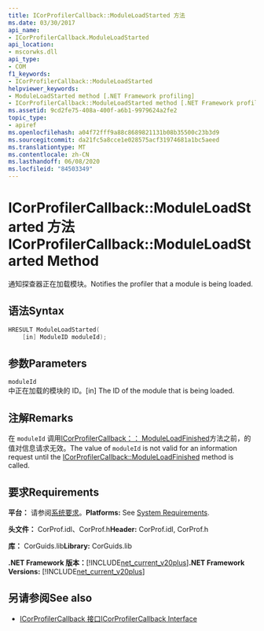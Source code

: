 ```yaml
---
title: ICorProfilerCallback::ModuleLoadStarted 方法
ms.date: 03/30/2017
api_name:
- ICorProfilerCallback.ModuleLoadStarted
api_location:
- mscorwks.dll
api_type:
- COM
f1_keywords:
- ICorProfilerCallback::ModuleLoadStarted
helpviewer_keywords:
- ModuleLoadStarted method [.NET Framework profiling]
- ICorProfilerCallback::ModuleLoadStarted method [.NET Framework profiling]
ms.assetid: 9cd2fe75-408a-400f-a6b1-9979624a2fe2
topic_type:
- apiref
ms.openlocfilehash: a04f72fff9a88c8689821131b08b35500c23b3d9
ms.sourcegitcommit: da21fc5a8cce1e028575acf31974681a1bc5aeed
ms.translationtype: MT
ms.contentlocale: zh-CN
ms.lasthandoff: 06/08/2020
ms.locfileid: "84503349"
---
```

# <a name="icorprofilercallbackmoduleloadstarted-method"></a><span data-ttu-id="77fd5-102">ICorProfilerCallback::ModuleLoadStarted 方法</span><span class="sxs-lookup"><span data-stu-id="77fd5-102">ICorProfilerCallback::ModuleLoadStarted Method</span></span>
<span data-ttu-id="77fd5-103">通知探查器正在加载模块。</span><span class="sxs-lookup"><span data-stu-id="77fd5-103">Notifies the profiler that a module is being loaded.</span></span>  
  
## <a name="syntax"></a><span data-ttu-id="77fd5-104">语法</span><span class="sxs-lookup"><span data-stu-id="77fd5-104">Syntax</span></span>  
  
```cpp  
HRESULT ModuleLoadStarted(  
    [in] ModuleID moduleId);  
```  
  
## <a name="parameters"></a><span data-ttu-id="77fd5-105">参数</span><span class="sxs-lookup"><span data-stu-id="77fd5-105">Parameters</span></span>  
 `moduleId`  
 <span data-ttu-id="77fd5-106">中正在加载的模块的 ID。</span><span class="sxs-lookup"><span data-stu-id="77fd5-106">[in] The ID of the module that is being loaded.</span></span>  
  
## <a name="remarks"></a><span data-ttu-id="77fd5-107">注解</span><span class="sxs-lookup"><span data-stu-id="77fd5-107">Remarks</span></span>  
 <span data-ttu-id="77fd5-108">在 `moduleId` 调用[ICorProfilerCallback：： ModuleLoadFinished](icorprofilercallback-moduleloadfinished-method.md)方法之前，的值对信息请求无效。</span><span class="sxs-lookup"><span data-stu-id="77fd5-108">The value of `moduleId` is not valid for an information request until the [ICorProfilerCallback::ModuleLoadFinished](icorprofilercallback-moduleloadfinished-method.md) method is called.</span></span>  
  
## <a name="requirements"></a><span data-ttu-id="77fd5-109">要求</span><span class="sxs-lookup"><span data-stu-id="77fd5-109">Requirements</span></span>  
 <span data-ttu-id="77fd5-110">**平台：** 请参阅[系统要求](../../get-started/system-requirements.md)。</span><span class="sxs-lookup"><span data-stu-id="77fd5-110">**Platforms:** See [System Requirements](../../get-started/system-requirements.md).</span></span>  
  
 <span data-ttu-id="77fd5-111">**头文件：** CorProf.idl、CorProf.h</span><span class="sxs-lookup"><span data-stu-id="77fd5-111">**Header:** CorProf.idl, CorProf.h</span></span>  
  
 <span data-ttu-id="77fd5-112">**库：** CorGuids.lib</span><span class="sxs-lookup"><span data-stu-id="77fd5-112">**Library:** CorGuids.lib</span></span>  
  
 <span data-ttu-id="77fd5-113">**.NET Framework 版本：**[!INCLUDE[net_current_v20plus](../../../../includes/net-current-v20plus-md.md)]</span><span class="sxs-lookup"><span data-stu-id="77fd5-113">**.NET Framework Versions:** [!INCLUDE[net_current_v20plus](../../../../includes/net-current-v20plus-md.md)]</span></span>  
  
## <a name="see-also"></a><span data-ttu-id="77fd5-114">另请参阅</span><span class="sxs-lookup"><span data-stu-id="77fd5-114">See also</span></span>

- [<span data-ttu-id="77fd5-115">ICorProfilerCallback 接口</span><span class="sxs-lookup"><span data-stu-id="77fd5-115">ICorProfilerCallback Interface</span></span>](icorprofilercallback-interface.md)
